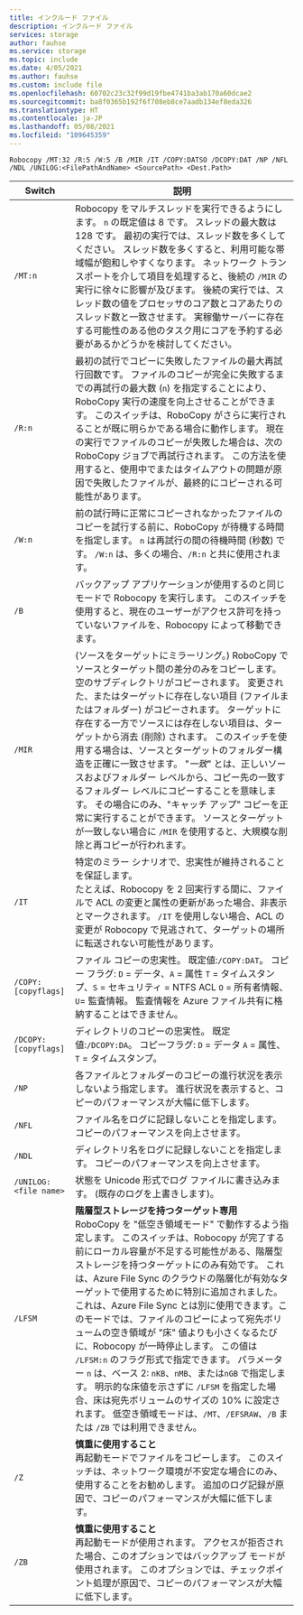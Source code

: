 ```yaml
---
title: インクルード ファイル
description: インクルード ファイル
services: storage
author: fauhse
ms.service: storage
ms.topic: include
ms.date: 4/05/2021
ms.author: fauhse
ms.custom: include file
ms.openlocfilehash: 60702c23c32f99d19fbe4741ba3ab170a60dcae2
ms.sourcegitcommit: ba8f0365b192f6f708eb8ce7aadb134ef8eda326
ms.translationtype: HT
ms.contentlocale: ja-JP
ms.lasthandoff: 05/08/2021
ms.locfileid: "109645359"
---
```

```console
Robocopy /MT:32 /R:5 /W:5 /B /MIR /IT /COPY:DATSO /DCOPY:DAT /NP /NFL /NDL /UNILOG:<FilePathAndName> <SourcePath> <Dest.Path> 
```

| Switch                | 説明 |
|-----------------------|---------|
| `/MT:n`               | Robocopy をマルチスレッドを実行できるようにします。 `n` の既定値は 8 です。 スレッドの最大数は 128 です。 最初の実行では、スレッド数を多くしてください。 スレッド数を多くすると、利用可能な帯域幅が飽和しやすくなります。 ネットワーク トランスポートを介して項目を処理すると、後続の `/MIR` の実行に徐々に影響が及びます。 後続の実行では、スレッド数の値をプロセッサのコア数とコアあたりのスレッド数と一致させます。 実稼働サーバーに存在する可能性のある他のタスク用にコアを予約する必要があるかどうかを検討してください。 |
| `/R:n`                | 最初の試行でコピーに失敗したファイルの最大再試行回数です。 ファイルのコピーが完全に失敗するまでの再試行の最大数 (`n`) を指定することにより、RoboCopy 実行の速度を向上させることができます。 このスイッチは、RoboCopy がさらに実行されることが既に明らかである場合に動作します。 現在の実行でファイルのコピーが失敗した場合は、次の RoboCopy ジョブで再試行されます。 この方法を使用すると、使用中でまたはタイムアウトの問題が原因で失敗したファイルが、最終的にコピーされる可能性があります。 |
| `/W:n`                | 前の試行時に正常にコピーされなかったファイルのコピーを試行する前に、RoboCopy が待機する時間を指定します。 `n` は再試行の間の待機時間 (秒数) です。 `/W:n` は、多くの場合、`/R:n` と共に使用されます。 |
| `/B`                  | バックアップ アプリケーションが使用するのと同じモードで Robocopy を実行します。 このスイッチを使用すると、現在のユーザーがアクセス許可を持っていないファイルを、Robocopy によって移動できます。 |
| `/MIR`                | (ソースをターゲットにミラーリング。) RoboCopy でソースとターゲット間の差分のみをコピーします。 空のサブディレクトリがコピーされます。 変更された、またはターゲットに存在しない項目 (ファイルまたはフォルダー) がコピーされます。 ターゲットに存在する一方でソースには存在しない項目は、ターゲットから消去 (削除) されます。 このスイッチを使用する場合は、ソースとターゲットのフォルダー構造を正確に一致させます。 "*一致*" とは、正しいソースおよびフォルダー レベルから、コピー先の一致するフォルダー レベルにコピーすることを意味します。 その場合にのみ、"キャッチ アップ" コピーを正常に実行することができます。 ソースとターゲットが一致しない場合に `/MIR` を使用すると、大規模な削除と再コピーが行われます。 |
| `/IT`                 | 特定のミラー シナリオで、忠実性が維持されることを保証します。 </br>たとえば、Robocopy を 2 回実行する間に、ファイルで ACL の変更と属性の更新があった場合、非表示とマークされます。 `/IT` を使用しない場合、ACL の変更が Robocopy で見逃されて、ターゲットの場所に転送されない可能性があります。 |
|`/COPY:[copyflags]`    | ファイル コピーの忠実性。 既定値:`/COPY:DAT`。 コピー フラグ: `D` = データ、`A` = 属性 `T` = タイムスタンプ、`S` = セキュリティ = NTFS ACL `O` = 所有者情報、`U`= <u></u>監査情報。 監査情報を Azure ファイル共有に格納することはできません。 |
| `/DCOPY:[copyflags]`  | ディレクトリのコピーの忠実性。 既定値:`/DCOPY:DA`。 コピーフラグ: `D` = データ `A` = 属性、`T` = タイムスタンプ。 |
| `/NP`                 | 各ファイルとフォルダーのコピーの進行状況を表示しないよう指定します。 進行状況を表示すると、コピーのパフォーマンスが大幅に低下します。 |
| `/NFL`                | ファイル名をログに記録しないことを指定します。 コピーのパフォーマンスを向上させます。 |
| `/NDL`                | ディレクトリ名をログに記録しないことを指定します。 コピーのパフォーマンスを向上させます。 |
| `/UNILOG:<file name>` | 状態を Unicode 形式でログ ファイルに書き込みます。 (既存のログを上書きします)。 |
| `/LFSM`               | **階層型ストレージを持つターゲット専用** </br>RoboCopy を "低空き領域モード" で動作するよう指定します。 このスイッチは、Robocopy が完了する前にローカル容量が不足する可能性がある、階層型ストレージを持つターゲットにのみ有効です。 これは、Azure File Sync のクラウドの階層化が有効なターゲットで使用するために特別に追加されました。 これは、Azure File Sync とは別に使用できます。このモードでは、ファイルのコピーによって宛先ボリュームの空き領域が "床" 値よりも小さくなるたびに、Robocopy が一時停止します。 この値は `/LFSM:n` のフラグ形式で指定できます。 パラメーター `n` は、ベース 2: `nKB`、`nMB`、または`nGB` で指定します。 明示的な床値を示さずに `/LFSM` を指定した場合、床は宛先ボリュームのサイズの 10% に設定されます。 低空き領域モードは、`/MT`、`/EFSRAW`、`/B` または `/ZB` では利用できません。 |
| `/Z`                  | **慎重に使用すること** </br>再起動モードでファイルをコピーします。 このスイッチは、ネットワーク環境が不安定な場合にのみ、使用することをお勧めします。 追加のログ記録が原因で、コピーのパフォーマンスが大幅に低下します。 |
| `/ZB`                 | **慎重に使用すること** </br>再起動モードが使用されます。 アクセスが拒否された場合、このオプションではバックアップ モードが使用されます。 このオプションでは、チェックポイント処理が原因で、コピーのパフォーマンスが大幅に低下します。 |
   